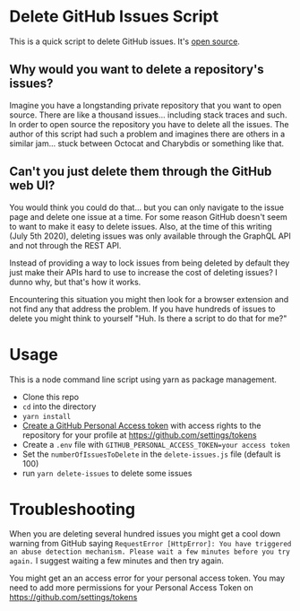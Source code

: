 # Delete GitHub Issues Script

This is a quick script to delete GitHub issues. It's [open source](LICENSE).

## Why would you want to delete a repository's issues?

Imagine you have a longstanding private repository that you want to open source. There are like a thousand issues... including stack traces and such. In order to open source the repository you have to delete all the issues. The author of this script had such a problem and imagines there are others in a similar jam... stuck between Octocat and Charybdis or something like that.

## Can't you just delete them through the GitHub web UI?

You would think you could do that... but you can only navigate to the issue page and delete one issue at a time. For some reason GitHub doesn't seem to want to make it easy to delete issues. Also, at the time of this writing (July 5th 2020), deleting issues was only available through the GraphQL API and not through the REST API.

Instead of providing a way to lock issues from being deleted by default they just make their APIs hard to use to increase the cost of deleting issues? I dunno why, but that's how it works.

Encountering this situation you might then look for a browser extension and not find any that address the problem. If you have hundreds of issues to delete you might think to yourself "Huh. Is there a script to do that for me?"

# Usage

This is a node command line script using yarn as package management.

* Clone this repo
* `cd` into the directory
* `yarn install`
* [Create a GitHub Personal Access token](https://docs.github.com/en/github/authenticating-to-github/creating-a-personal-access-token) with access rights to the repository for your profile at https://github.com/settings/tokens
* Create a `.env` file with `GITHUB_PERSONAL_ACCESS_TOKEN=your access token`
* Set the `numberOfIssuesToDelete` in the `delete-issues.js` file (default is 100)
* run `yarn delete-issues` to delete some issues

# Troubleshooting

When you are deleting several hundred issues you might get a cool down warning from GitHub saying `RequestError [HttpError]: You have triggered an abuse detection mechanism. Please wait a few minutes before you try again.` 
I suggest waiting a few minutes and then try again.

You might get an an access error for your personal access token. You may need to add more permissions for your Personal Access Token on https://github.com/settings/tokens
